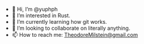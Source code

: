 - 👋 Hi, I’m @yuphph
- 👀 I’m interested in Rust.
- 🌱 I’m currently learning how git works.
- 💞️ I’m looking to collaborate on literally anything.
- 📫 How to reach me: TheodoreMilstein@gmail.com
